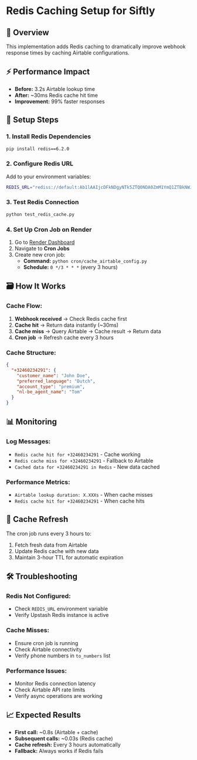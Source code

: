 # Redis Caching Setup for Siftly

## 🎯 **Overview**

This implementation adds Redis caching to dramatically improve webhook response times by caching Airtable configurations.

## ⚡ **Performance Impact**

- **Before:** 3.2s Airtable lookup time
- **After:** ~30ms Redis cache hit time
- **Improvement:** 99% faster responses

## 🔧 **Setup Steps**

### 1. **Install Redis Dependencies**
```bash
pip install redis==6.2.0
```

### 2. **Configure Redis URL**
Add to your environment variables:
```bash
REDIS_URL="rediss://default:Ab1lAAIjcDFkNDgyNTk5ZTQ0NDA0ZmM1YmQ1ZTBkNWJmMDI1N2RhY3AxMA@aware-jackass-48485.upstash.io:6379"
```

### 3. **Test Redis Connection**
```bash
python test_redis_cache.py
```

### 4. **Set Up Cron Job on Render**

1. Go to [Render Dashboard](https://dashboard.render.com)
2. Navigate to **Cron Jobs**
3. Create new cron job:
   - **Command:** `python cron/cache_airtable_config.py`
   - **Schedule:** `0 */3 * * *` (every 3 hours)

## 🗃️ **How It Works**

### **Cache Flow:**
1. **Webhook received** → Check Redis cache first
2. **Cache hit** → Return data instantly (~30ms)
3. **Cache miss** → Query Airtable → Cache result → Return data
4. **Cron job** → Refresh cache every 3 hours

### **Cache Structure:**
```json
{
  "+32460234291": {
    "customer_name": "John Doe",
    "preferred_language": "Dutch",
    "account_type": "premium",
    "nl-be_agent_name": "Tom"
  }
}
```

## 📊 **Monitoring**

### **Log Messages:**
- `Redis cache hit for +32460234291` - Cache working
- `Redis cache miss for +32460234291` - Fallback to Airtable
- `Cached data for +32460234291 in Redis` - New data cached

### **Performance Metrics:**
- `Airtable lookup duration: X.XXXs` - When cache misses
- `Redis cache hit for +32460234291` - When cache hits

## 🔄 **Cache Refresh**

The cron job runs every 3 hours to:
1. Fetch fresh data from Airtable
2. Update Redis cache with new data
3. Maintain 3-hour TTL for automatic expiration

## 🛠️ **Troubleshooting**

### **Redis Not Configured:**
- Check `REDIS_URL` environment variable
- Verify Upstash Redis instance is active

### **Cache Misses:**
- Ensure cron job is running
- Check Airtable connectivity
- Verify phone numbers in `to_numbers` list

### **Performance Issues:**
- Monitor Redis connection latency
- Check Airtable API rate limits
- Verify async operations are working

## 📈 **Expected Results**

- **First call:** ~0.8s (Airtable + cache)
- **Subsequent calls:** ~0.03s (Redis cache)
- **Cache refresh:** Every 3 hours automatically
- **Fallback:** Always works if Redis fails 